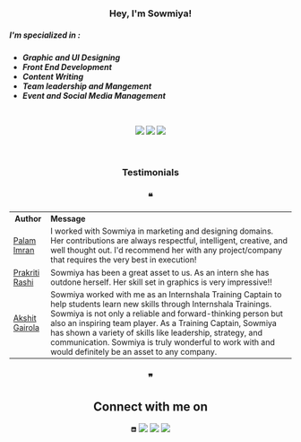 <h3 align="center"> Hey, I'm Sowmiya!</h3>
<p align="centre"> 
<h5>I'm specialized in :<h5>
  <ul><b>
    <li> Graphic and UI  Designing </li>
    <li> Front End Development </li>
    <li> Content Writing </li>
    <li>Team leadership and Mangement</li> 
    <li> Event and Social Media Management </li>
  </ul></b>
</p>

<br>

<p align="center">
  
  <img width="48%" src="https://github-readme-stats.vercel.app/api?username=sowmiya-venkatesan&show_icons=true&theme=tokyonight" />
  <img width="48%" src="https://github-readme-streak-stats.herokuapp.com/?user=sowmiyavenkatesan&theme=tokyonight" />
  <img width="48%" src="https://github-readme-stats.vercel.app/api/top-langs/?username=sowmiya-venkatesan&show_icons=true&theme=tokyonight" />
</p>


<br> 
<h3 align="center">Testimonials</h3>
<h3 align="center">❝</h3>

<table>
  <tr>
    <th>Author</th>
    <th align ="left">Message</th>
  </tr>
  <tr>
    <td><a target="_blank" href="https://www.linkedin.com/in/palem-imran-27678b148/">Palam Imran</a></td>
    <td>I worked with Sowmiya in marketing and designing domains. Her contributions are always respectful, intelligent, creative, and well thought out. I'd recommend her with any project/company that requires the very best in execution!</td>
  </tr>
 <tr>
    <td><a target="_blank" href="https://www.linkedin.com/in/prakriti-rashi-she-her-89050290/">Prakriti Rashi</a></td>
    <td>Sowmiya has been a great asset to us. As an intern she has outdone herself. Her skill set in graphics is very impressive!!</td>
  </tr>
 <tr>
    <td><a target="_blank" href="https://www.linkedin.com/in/akshit-gairola-4447109b/">Akshit Gairola</a></td>
    <td>Sowmiya worked with me as an Internshala Training Captain to help students learn new skills through Internshala Trainings. Sowmiya is not only a reliable and forward-thinking person but also an inspiring team player. As a Training Captain, Sowmiya has shown a variety of skills like leadership, strategy, and communication. Sowmiya is truly wonderful to work with and would definitely be an asset to any company.</td>
  </tr>
  </table>
<h3 align="center">❞</h3>

<h2 align="center">Connect with me on </h2>

<p align="center">
  <a target="_blank" href="https://www.linkedin.com/in/sowmiyavenkatesan/"><img width="2%" margin: "16px” padding:"0.5%" src="https://github.com/simple-icons/simple-icons/blob/develop/icons/linkedin.svg" /></a>
  <a target="_blank" href="https://www.behance.net/sowmiyavenkatesan/"><img width="2%" margin: "16px” padding:"0.5%" src="https://github.com/simple-icons/simple-icons/blob/develop/icons/behance.svg" /></a>
  <a target="_blank" href="https://twitter.com/sowmiya0611/"><img width="2%" margin: "16%” padding:"0.5%" src="https://github.com/simple-icons/simple-icons/blob/develop/icons/twitter.svg" /></a>
  <a target="_blank" href="https://www.instagram.com/sowmiya_dezigner/"><img width="2%" margin: "16px”  padding:"0.5%" src="https://github.com/simple-icons/simple-icons/blob/develop/icons/instagram.svg" /></a>
  
</p>


